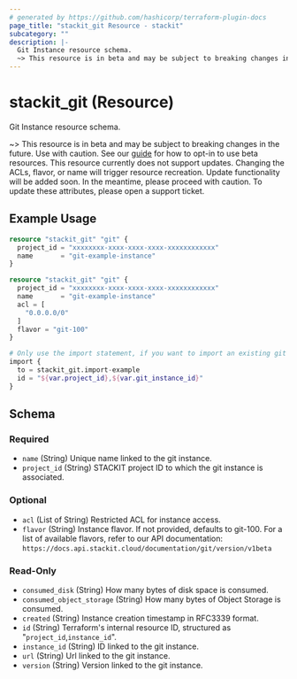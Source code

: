 ```yaml
---
# generated by https://github.com/hashicorp/terraform-plugin-docs
page_title: "stackit_git Resource - stackit"
subcategory: ""
description: |-
  Git Instance resource schema.
  ~> This resource is in beta and may be subject to breaking changes in the future. Use with caution. See our guide https://registry.terraform.io/providers/stackitcloud/stackit/latest/docs/guides/opting_into_beta_resources for how to opt-in to use beta resources. This resource currently does not support updates. Changing the ACLs, flavor, or name will trigger resource recreation. Update functionality will be added soon. In the meantime, please proceed with caution. To update these attributes, please open a support ticket.
---
```


# stackit_git (Resource)

Git Instance resource schema.

~> This resource is in beta and may be subject to breaking changes in the future. Use with caution. See our [guide](https://registry.terraform.io/providers/stackitcloud/stackit/latest/docs/guides/opting_into_beta_resources) for how to opt-in to use beta resources. This resource currently does not support updates. Changing the ACLs, flavor, or name will trigger resource recreation. Update functionality will be added soon. In the meantime, please proceed with caution. To update these attributes, please open a support ticket.

## Example Usage

```terraform
resource "stackit_git" "git" {
  project_id = "xxxxxxxx-xxxx-xxxx-xxxx-xxxxxxxxxxxx"
  name       = "git-example-instance"
}

resource "stackit_git" "git" {
  project_id = "xxxxxxxx-xxxx-xxxx-xxxx-xxxxxxxxxxxx"
  name       = "git-example-instance"
  acl = [
    "0.0.0.0/0"
  ]
  flavor = "git-100"
}

# Only use the import statement, if you want to import an existing git resource
import {
  to = stackit_git.import-example
  id = "${var.project_id},${var.git_instance_id}"
}
```

<!-- schema generated by tfplugindocs -->
## Schema

### Required

- `name` (String) Unique name linked to the git instance.
- `project_id` (String) STACKIT project ID to which the git instance is associated.

### Optional

- `acl` (List of String) Restricted ACL for instance access.
- `flavor` (String) Instance flavor. If not provided, defaults to git-100. For a list of available flavors, refer to our API documentation: `https://docs.api.stackit.cloud/documentation/git/version/v1beta`

### Read-Only

- `consumed_disk` (String) How many bytes of disk space is consumed.
- `consumed_object_storage` (String) How many bytes of Object Storage is consumed.
- `created` (String) Instance creation timestamp in RFC3339 format.
- `id` (String) Terraform's internal resource ID, structured as "`project_id`,`instance_id`".
- `instance_id` (String) ID linked to the git instance.
- `url` (String) Url linked to the git instance.
- `version` (String) Version linked to the git instance.
